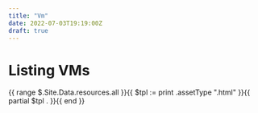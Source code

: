 ```yaml
---
title: "Vm"
date: 2022-07-03T19:19:00Z
draft: true
---
```

# Listing VMs
{{ range $.Site.Data.resources.all }}{{ $tpl := print .assetType ".html" }}{{ partial $tpl . }}{{ end }}
